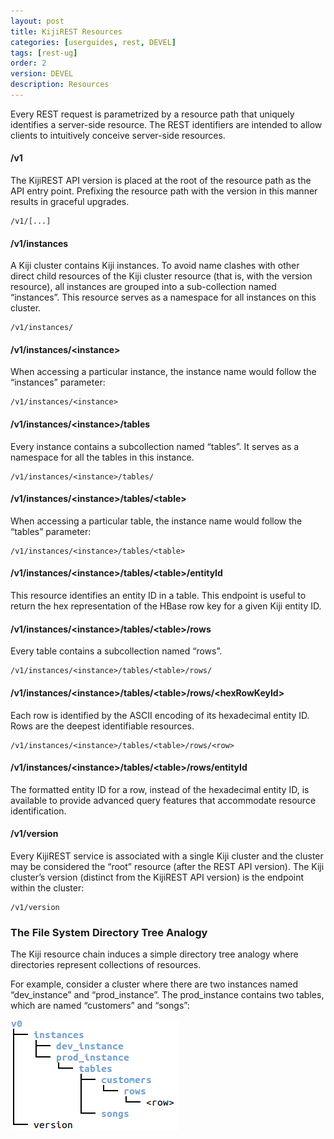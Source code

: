```yaml
---
layout: post
title: KijiREST Resources
categories: [userguides, rest, DEVEL]
tags: [rest-ug]
order: 2
version: DEVEL
description: Resources
---
```


Every REST request is parametrized by a resource path that uniquely identifies a server-side resource. 
The REST identifiers are intended to allow clients to intuitively conceive server-side resources. 

#### /v1

The KijiREST API version is placed at the root of the resource path as the API entry point. 
Prefixing the resource path with the version in this manner results in graceful upgrades.

    /v1/[...]
    
#### /v1/instances

A Kiji cluster contains Kiji instances. To avoid name clashes with other direct child 
resources of the Kiji cluster resource (that is, with the version resource), all instances 
are grouped into a sub-collection named “instances”. This resource serves as a namespace for 
all instances on this cluster. 

    /v1/instances/

#### /v1/instances/&lt;instance&gt;

When accessing a particular instance, the instance name would follow the “instances” parameter:

    /v1/instances/<instance>
    
#### /v1/instances/&lt;instance&gt;/tables

Every instance contains a subcollection named “tables”. It serves as a namespace for all the tables in this instance.

    /v1/instances/<instance>/tables/
    
#### /v1/instances/&lt;instance&gt;/tables/&lt;table&gt;

When accessing a particular table, the instance name would follow the “tables” parameter:

    /v1/instances/<instance>/tables/<table>
    
#### /v1/instances/&lt;instance&gt;/tables/&lt;table&gt;/entityId

This resource identifies an entity ID in a table. This endpoint is useful to return the hex 
representation of the HBase row key for a given Kiji entity ID. 

#### /v1/instances/&lt;instance&gt;/tables/&lt;table&gt;/rows

Every table contains a subcollection named “rows”. 

    /v1/instances/<instance>/tables/<table>/rows/

#### /v1/instances/&lt;instance&gt;/tables/&lt;table&gt;/rows/&lt;hexRowKeyId&gt;

Each row is identified by the ASCII encoding of its hexadecimal entity ID. Rows are the 
deepest identifiable resources.

    /v1/instances/<instance>/tables/<table>/rows/<row>
    
#### /v1/instances/&lt;instance&gt;/tables/&lt;table&gt;/rows/entityId

The formatted entity ID for a row, instead of the hexadecimal entity ID, is available to 
provide advanced query features that accommodate resource identification.

#### /v1/version

Every KijiREST service is associated with a single Kiji cluster and the cluster may be 
considered the “root” resource (after the REST API version). The Kiji cluster’s version 
(distinct from the KijiREST API version) is the endpoint within the cluster:

    /v1/version

### The File System Directory Tree Analogy

The Kiji resource chain induces a simple directory tree analogy where directories represent 
collections of resources.

For example, consider a cluster where there are two instances named “dev_instance” and 
“prod_instance”. The prod_instance contains two tables, which are named “customers” and 
“songs”:

![REST Resources analogous to Directory Tree][kiji-rest-hierarchy]

[kiji-rest-hierarchy]: ../../../../assets/images/kiji-rest-hierarchy.png


